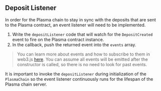 ## Deposit Listener

In order for the Plasma chain to stay in sync with the deposits that are sent to the Plasma contract, an event listener will need to be implemented.

1. Write the `depositListener` code that will watch for the `DepositCreated` event to fire on the Plasma contract instance. 
2. In the callback, push the returned event into the `events` array.

> You can learn more about events and how to subscribe to them in web3.js [here](https://web3js.readthedocs.io/en/1.0/web3-eth-contract.html#contract-events). You can assume all events will be emitted after the constructor is called, so there is no need to look for past events.

It is important to invoke the `depositListener` during initialization of the `PlasmaChain` so the event listener continuously runs for the lifespan of the Plasma chain server.